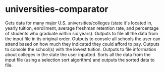 # universities-comparator
Gets data for many major U.S. universities/colleges (state it's located in, yearly tuition, enrollment, average freshman retention rate, and percentage of students who graduate within six years). Outputs to file all the data from the input file in its original order. Outputs to console all schools the user can attend based on how much they indicated they could afford to pay. Outputs to console the school(s) with the lowest tuition. Outputs to file information about colleges in the state the user inputted. Sorts all the data from the input file (using a selection sort algorithm) and outputs the sorted data to file. 
